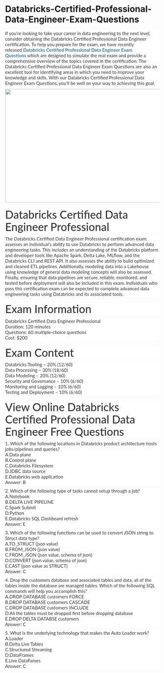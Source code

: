 # Databricks-Certified-Professional-Data-Engineer-Exam-Questions
<p>
	<p style="box-sizing:border-box;margin-top:0px;margin-bottom:10px;color:#333333;font-family:Lato;font-size:15px;white-space:normal;background-color:#FFFFFF;">
		If you're looking to take your career in data engineering to the next level, consider obtaining the Databricks Certified Professional Data Engineer certification. To help you prepare for the exam, we have recently released&nbsp;<span style="box-sizing:border-box;font-weight:700;"><a href="https://www.passquestion.com/databricks-certified-professional-data-engineer.html" style="box-sizing:border-box;background-color:transparent;color:#337AB7;text-decoration-line:none;">Databricks Certified Professional Data Engineer Exam Questions</a></span>&nbsp;which are designed to simulate the real exam and provide a comprehensive overview of the topics covered in the certification. The Databricks Certified Professional Data Engineer Exam Questions are also an excellent tool for identifying areas in which you need to improve your knowledge and skills. With our Databricks Certified Professional Data Engineer Exam Questions, you'll be well on your way to achieving this goal.
	</p>
	<p style="box-sizing:border-box;margin-top:0px;margin-bottom:10px;color:#333333;font-family:Lato;font-size:15px;white-space:normal;background-color:#FFFFFF;">
		<img alt="" src="https://www.passquestion.com/uploads/pqcom/images/20230204/8036ee75bab52aef9db769d700a88702.png" style="box-sizing:border-box;vertical-align:middle;max-width:100%;height:369px;width:600px;" />
	</p>
	<h1 style="box-sizing:border-box;margin:20px 0px 10px;font-size:36px;font-family:Lato;font-weight:500;line-height:1.1;color:#333333;white-space:normal;background-color:#FFFFFF;">
		Databricks Certified Data Engineer Professional
	</h1>
	<p style="box-sizing:border-box;margin-top:0px;margin-bottom:10px;color:#333333;font-family:Lato;font-size:15px;white-space:normal;background-color:#FFFFFF;">
		The Databricks Certified Data Engineer Professional certification exam assesses an individual’s ability to use Databricks to perform advanced data engineering tasks. This includes an understanding of the Databricks platform and developer tools like Apache Spark, Delta Lake, MLflow, and the Databricks CLI and REST API. It also assesses the ability to build optimized and cleaned ETL pipelines. Additionally, modeling data into a Lakehouse using knowledge of general data modeling concepts will also be assessed. Finally, ensuring that data pipelines are secure, reliable, monitored, and tested before deployment will also be included in this exam. Individuals who pass this certification exam can be expected to complete advanced data engineering tasks using Databricks and its associated tools.
	</p>
	<h1 style="box-sizing:border-box;margin:20px 0px 10px;font-size:36px;font-family:Lato;font-weight:500;line-height:1.1;color:#333333;white-space:normal;background-color:#FFFFFF;">
		Exam Information
	</h1>
	<p style="box-sizing:border-box;margin-top:0px;margin-bottom:10px;color:#333333;font-family:Lato;font-size:15px;white-space:normal;background-color:#FFFFFF;">
		Databricks Certified Data Engineer Professional<br style="box-sizing:border-box;" />
Duration: 120 minutes<br style="box-sizing:border-box;" />
Questions: 60 multiple-choice questions<br style="box-sizing:border-box;" />
Cost: $200
	</p>
	<h1 style="box-sizing:border-box;margin:20px 0px 10px;font-size:36px;font-family:Lato;font-weight:500;line-height:1.1;color:#333333;white-space:normal;background-color:#FFFFFF;">
		Exam Content
	</h1>
	<p style="box-sizing:border-box;margin-top:0px;margin-bottom:10px;color:#333333;font-family:Lato;font-size:15px;white-space:normal;background-color:#FFFFFF;">
		Databricks Tooling – 20% (12/60)<br style="box-sizing:border-box;" />
Data Processing – 30% (18/60)<br style="box-sizing:border-box;" />
Data Modeling – 20% (12/60)<br style="box-sizing:border-box;" />
Security and Governance – 10% (6/60)<br style="box-sizing:border-box;" />
Monitoring and Logging – 10% (6/60)<br style="box-sizing:border-box;" />
Testing and Deployment – 10% (6/60)
	</p>
	<h1 style="box-sizing:border-box;margin:20px 0px 10px;font-size:36px;font-family:Lato;font-weight:500;line-height:1.1;color:#333333;white-space:normal;background-color:#FFFFFF;">
		View Online Databricks Certified Professional Data Engineer Free Questions
	</h1>
	<p style="box-sizing:border-box;margin-top:0px;margin-bottom:10px;color:#333333;font-family:Lato;font-size:15px;white-space:normal;background-color:#FFFFFF;">
		1. Which of the following locations in Databricks product architecture hosts jobs/pipelines and queries?<br style="box-sizing:border-box;" />
A.Data plane<br style="box-sizing:border-box;" />
B.Control plane<br style="box-sizing:border-box;" />
C.Databricks Filesystem<br style="box-sizing:border-box;" />
D.JDBC data source<br style="box-sizing:border-box;" />
E.Databricks web application<br style="box-sizing:border-box;" />
Answer: B
	</p>
	<p style="box-sizing:border-box;margin-top:0px;margin-bottom:10px;color:#333333;font-family:Lato;font-size:15px;white-space:normal;background-color:#FFFFFF;">
		2. Which of the following type of tasks cannot setup through a job?<br style="box-sizing:border-box;" />
A.Notebook<br style="box-sizing:border-box;" />
B.DELTA LIVE PIPELINE<br style="box-sizing:border-box;" />
C.Spark Submit<br style="box-sizing:border-box;" />
D.Python<br style="box-sizing:border-box;" />
E.Databricks SQL Dashboard refresh<br style="box-sizing:border-box;" />
Answer: E
	</p>
	<p style="box-sizing:border-box;margin-top:0px;margin-bottom:10px;color:#333333;font-family:Lato;font-size:15px;white-space:normal;background-color:#FFFFFF;">
		3. Which of the following functions can be used to convert JSON string to Struct data type?<br style="box-sizing:border-box;" />
A.TO_STRUCT (json value)<br style="box-sizing:border-box;" />
B.FROM_JSON (json value)<br style="box-sizing:border-box;" />
C.FROM_JSON (json value, schema of json)<br style="box-sizing:border-box;" />
D.CONVERT (json value, schema of json)<br style="box-sizing:border-box;" />
E.CAST (json value as STRUCT)<br style="box-sizing:border-box;" />
Answer: C
	</p>
	<p style="box-sizing:border-box;margin-top:0px;margin-bottom:10px;color:#333333;font-family:Lato;font-size:15px;white-space:normal;background-color:#FFFFFF;">
		4. Drop the customers database and associated tables and data, all of the tables inside the database are managed tables. Which of the following SQL commands will help you accomplish this?<br style="box-sizing:border-box;" />
A.DROP DATABASE customers FORCE<br style="box-sizing:border-box;" />
B.DROP DATABASE customers CASCADE<br style="box-sizing:border-box;" />
C.DROP DATABASE customers INCLUDE<br style="box-sizing:border-box;" />
D.All the tables must be dropped first before dropping database<br style="box-sizing:border-box;" />
E.DROP DELTA DATABSE customers<br style="box-sizing:border-box;" />
Answer: C
	</p>
	<p style="box-sizing:border-box;margin-top:0px;margin-bottom:10px;color:#333333;font-family:Lato;font-size:15px;white-space:normal;background-color:#FFFFFF;">
		5. What is the underlying technology that makes the Auto Loader work?<br style="box-sizing:border-box;" />
A.Loader<br style="box-sizing:border-box;" />
B.Delta Live Tables<br style="box-sizing:border-box;" />
C.Structured Streaming<br style="box-sizing:border-box;" />
D.DataFrames<br style="box-sizing:border-box;" />
E.Live DataFames<br style="box-sizing:border-box;" />
Answer: C
	</p>
</p>
<p>
	<br />
</p>
